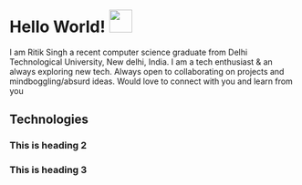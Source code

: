 # Hello World! <img src="https://media.giphy.com/media/vFKqnCdLPNOKc/giphy.gif" width="40" height="40" />
I am Ritik Singh a recent computer science graduate from Delhi Technological University, New delhi, India. I am a tech enthusiast & an always exploring new tech. Always open to collaborating on projects and mindboggling/absurd ideas. Would love to connect with you and learn from you
## Technologies
### This is heading 2
### This is heading 3
